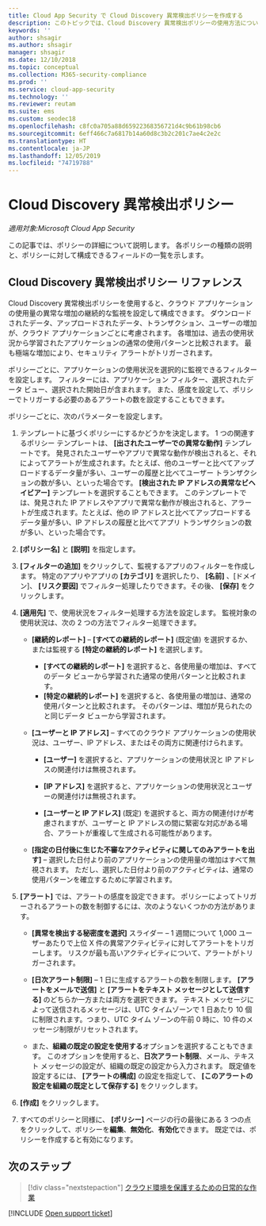 ```yaml
---
title: Cloud App Security で Cloud Discovery 異常検出ポリシーを作成する
description: このトピックでは、Cloud Discovery 異常検出ポリシーの使用方法について説明します。
keywords: ''
author: shsagir
ms.author: shsagir
manager: shsagir
ms.date: 12/10/2018
ms.topic: conceptual
ms.collection: M365-security-compliance
ms.prod: ''
ms.service: cloud-app-security
ms.technology: ''
ms.reviewer: reutam
ms.suite: ems
ms.custom: seodec18
ms.openlocfilehash: c8fc0a705a88d65922368356721d4c9b61b98cb6
ms.sourcegitcommit: 6eff466c7a6817b14a60d8c3b2c201c7ae4c2e2c
ms.translationtype: HT
ms.contentlocale: ja-JP
ms.lasthandoff: 12/05/2019
ms.locfileid: "74719788"
---
```

# <a name="cloud-discovery-anomaly-detection-policy"></a>Cloud Discovery 異常検出ポリシー

*適用対象:Microsoft Cloud App Security*

この記事では、ポリシーの詳細について説明します。 各ポリシーの種類の説明と、ポリシーに対して構成できるフィールドの一覧を示します。

## <a name="cloud-discovery-anomaly-detection-policy-reference"></a>Cloud Discovery 異常検出ポリシー リファレンス

Cloud Discovery 異常検出ポリシーを使用すると、クラウド アプリケーションの使用量の異常な増加の継続的な監視を設定して構成できます。 ダウンロードされたデータ、アップロードされたデータ、トランザクション、ユーザーの増加が、クラウド アプリケーションごとに考慮されます。 各増加は、過去の使用状況から学習されたアプリケーションの通常の使用パターンと比較されます。 最も極端な増加により、セキュリティ アラートがトリガーされます。

ポリシーごとに、アプリケーションの使用状況を選択的に監視できるフィルターを設定します。 フィルターには、アプリケーション フィルター、選択されたデータ ビュー、選択された開始日が含まれます。 また、感度を設定して、ポリシーでトリガーする必要のあるアラートの数を設定することもできます。

ポリシーごとに、次のパラメーターを設定します。

1. テンプレートに基づくポリシーにするかどうかを決定します。 1 つの関連するポリシー テンプレートは、 **[出されたユーザーでの異常な動作]** テンプレートです。 発見されたユーザーやアプリで異常な動作が検出されると、それによってアラートが生成されます。たとえば、他のユーザーと比べてアップロードするデータ量が多い、ユーザーの履歴と比べてユーザー トランザクションの数が多い、といった場合です。 **[検出された IP アドレスの異常なビヘイビアー]** テンプレートを選択することもできます。 このテンプレートでは、発見された IP アドレスやアプリで異常な動作が検出されると、アラートが生成されます。たとえば、他の IP アドレスと比べてアップロードするデータ量が多い、IP アドレスの履歴と比べてアプリ トランザクションの数が多い、といった場合です。

2. **[ポリシー名]** と **[説明]** を指定します。

3. **[フィルターの追加]** をクリックして、監視するアプリのフィルターを作成します。
   特定のアプリやアプリの **[カテゴリ]** を選択したり、 **[名前]** 、[ドメイン]、 **[リスク要因]** でフィルター処理したりできます。その後、 **[保存]** をクリックします。

4. **[適用先]** で、使用状況をフィルター処理する方法を設定します。 監視対象の使用状況は、次の 2 つの方法でフィルター処理できます。

    - **[継続的レポート]** – **[すべての継続的レポート]** (既定値) を選択するか、または監視する **[特定の継続的レポート]** を選択します。

        - **[すべての継続的レポート]** を選択すると、各使用量の増加は、すべてのデータ ビューから学習された通常の使用パターンと比較されます。
        - **[特定の継続的レポート]** を選択すると、各使用量の増加は、通常の使用パターンと比較されます。 そのパターンは、増加が見られたのと同じデータ ビューから学習されます。

    - **[ユーザーと IP アドレス]** – すべてのクラウド アプリケーションの使用状況は、ユーザー、IP アドレス、またはその両方に関連付けられます。

        - **[ユーザー]** を選択すると、アプリケーションの使用状況と IP アドレスの関連付けは無視されます。

        - **[IP アドレス]** を選択すると、アプリケーションの使用状況とユーザーの関連付けは無視されます。

        - **[ユーザーと IP アドレス]** (既定) を選択すると、両方の関連付けが考慮されますが、ユーザーと IP アドレスの間に緊密な対応がある場合、アラートが重複して生成される可能性があります。

    - **[指定の日付後に生じた不審なアクティビティに関してのみアラートを出す]** – 選択した日付より前のアプリケーションの使用量の増加はすべて無視されます。 ただし、選択した日付より前のアクティビティは、通常の使用パターンを確立するために学習されます。

5. **[アラート]** では、アラートの感度を設定できます。 ポリシーによってトリガーされるアラートの数を制御するには、次のようないくつかの方法があります。

    - **[異常を検出する秘密度を選択]** スライダー – 1 週間について 1,000 ユーザーあたりで上位 X 件の異常アクティビティに対してアラートをトリガーします。 リスクが最も高いアクティビティについて、アラートがトリガーされます。

    - **[日次アラート制限]** – 1 日に生成するアラートの数を制限します。 **[アラートをメールで送信]** と **[アラートをテキスト メッセージとして送信する]** のどちらか一方または両方を選択できます。 テキスト メッセージによって送信されるメッセージは、UTC タイムゾーンで 1 日あたり 10 個に制限されます。つまり、UTC タイム ゾーンの午前 0 時に、10 件のメッセージ制限がリセットされます。

    - また、**組織の既定の設定を使用する**オプションを選択することもできます。 このオプションを使用すると、**日次アラート制限**、メール、テキスト メッセージの設定が、組織の既定の設定から入力されます。 既定値を設定するには、 **[アラートの構成]** の設定を指定して、 **[このアラートの設定を組織の既定として保存する]** をクリックします。

6. **[作成]** をクリックします。

7. すべてのポリシーと同様に、 **[ポリシー]** ページの行の最後にある 3 つの点をクリックして、ポリシーを**編集**、**無効化**、**有効化**できます。 既定では、ポリシーを作成すると有効になります。

## <a name="next-steps"></a>次のステップ

> [!div class="nextstepaction"]
> [クラウド環境を保護するための日常的な作業](daily-activities-to-protect-your-cloud-environment.md)

[!INCLUDE [Open support ticket](includes/support.md)]
